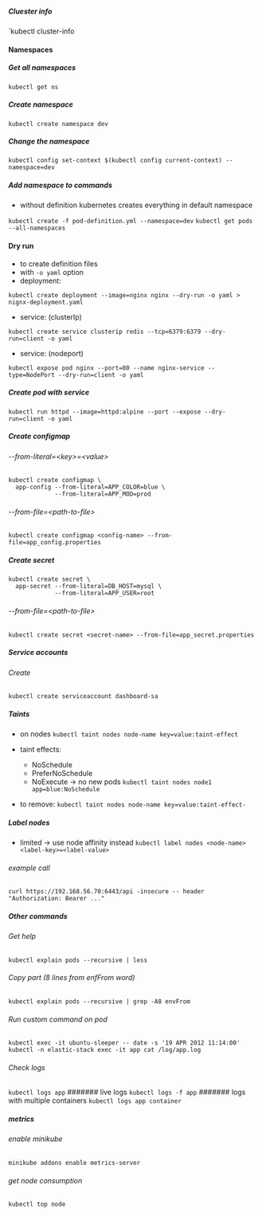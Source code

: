 ##### Cluester info
`kubectl cluster-info

#### Namespaces
##### Get all namespaces
`kubectl get ns`

##### Create namespace
`kubectl create namespace dev`

##### Change the namespace
`kubectl config set-context $(kubectl config current-context) --namespace=dev`

##### Add namespace to commands
- without definition kubernetes creates everything in default namespace

`kubectl create -f pod-definition.yml --namespace=dev`
`kubectl get pods --all-namespaces`

#### Dry run
- to create definition files
- with `-o yaml` option
- deployment:

`kubectl create deployment --image=nginx nginx --dry-run -o yaml > nignx-deployment.yaml`

- service: (clusterIp)

`kubectl create service clusterip redis --tcp=6379:6379 --dry-run=client -o yaml`

- service: (nodeport)

`kubectl expose pod nginx --port=80 --name nginx-service --type=NodePort --dry-run=client -o yaml`

##### Create pod with service
`kubectl run httpd --image=httpd:alpine --port --expose --dry-run=client -o yaml`

##### Create configmap
###### --from-literal=\<key\>=\<value\>
```
kubectl create configmap \
  app-config --from-literal=APP_COLOR=blue \
             --from-literal=APP_MOD=prod
```
###### --from-file=\<path-to-file\>
```
kubectl create configmap <config-name> --from-file=app_config.properties
```
##### Create secret
```
kubectl create secret \
  app-secret --from-literal=DB_HOST=mysql \
             --from-literal=APP_USER=root
```
###### --from-file=\<path-to-file\>
```
kubectl create secret <secret-name> --from-file=app_secret.properties
```

##### Service accounts
###### Create
`kubectl create serviceaccount dashboard-sa`

##### Taints
- on nodes
`kubectl taint nodes node-name key=value:taint-effect`
- taint effects:
  - NoSchedule
  - PreferNoSchedule
  - NoExecute -> no new pods
`kubectl taint nodes node1 app=blue:NoSchedule`

- to remove:
`kubectl taint nodes node-name key=value:taint-effect-`

##### Label nodes
- limited -> use node affinity instead
`kubectl label nodes <node-name> <label-key>=<label-value>`

###### example call
`curl https://192.168.56.70:6443/api -insecure -- header "Authorization: Bearer ..."`

##### Other commands
###### Get help
`kubectl explain pods --recursive | less`

###### Copy part (8 lines from enfFrom word)
`kubectl explain pods --recursive | grep -A8 envFrom`

###### Run custom command on pod
`kubectl exec -it ubuntu-sleeper -- date -s '19 APR 2012 11:14:00'`
`kubectl -n elastic-stack exec -it app cat /log/app.log`

###### Check logs
`kubectl logs app`
####### live logs
`kubectl logs -f app`
####### logs with multiple containers
`kubectl logs app container`

##### metrics
###### enable minikube
`minikube addons enable metrics-server`

###### get node consumption
`kubectl top node`
